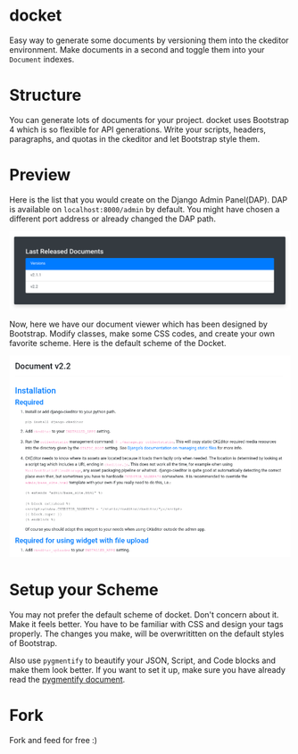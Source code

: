 # docket
Easy way to generate some documents by versioning them into the ckeditor environment. Make documents in a second and toggle them into your `Document` indexes.

# Structure
You can generate lots of documents for your project. docket uses Bootstrap 4 which is so flexible for API generations. Write your scripts, headers, paragraphs, and quotas in the ckeditor and let Bootstrap style them.

# Preview
Here is the list that you would create on the Django Admin Panel(DAP). DAP is available on `localhost:8000/admin` by default. You might have chosen a different port address or already changed the DAP path.
<p align="center">
  <img src="https://github.com/lnxpy/docket/blob/master/src/docslist.png">
</p>
Now, here we have our document viewer which has been designed by Bootstrap. Modify classes, make some CSS codes, and create your own favorite scheme. Here is the default scheme of the Docket.
<p align="center">
  <img src="https://github.com/lnxpy/docket/blob/master/src/docs.png">
  </p>
  
# Setup your Scheme
You may not prefer the default scheme of docket. Don't concern about it. Make it feels better. You have to be familiar with CSS and design your tags properly. The changes you make, will be overwrititten on the default styles of Bootstrap.

Also use `pygmentify` to beautify your JSON, Script, and Code blocks and make them look better. If you want to set it up, make sure you have already read the [pygmentify document](https://django-pygmentify.readthedocs.io/en/latest/usage.html). 

# Fork
Fork and feed for free :)
